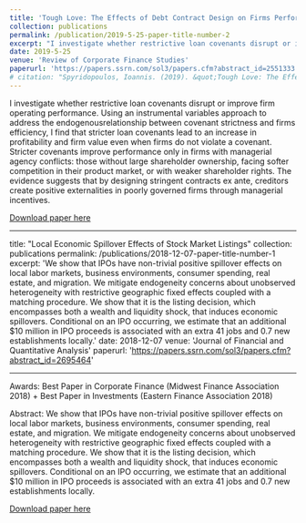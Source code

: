 ```yaml
---
title: 'Tough Love: The Effects of Debt Contract Design on Firms Performance'
collection: publications
permalink: /publication/2019-5-25-paper-title-number-2
excerpt: "I investigate whether restrictive loan covenants disrupt or improve firm operating performance. Using an instrumental variables approach to address the endogenous relationship between covenant strictness and firms efficiency, I find that stricter loan covenants lead to an increase in profitability and firm value even when firms do not violate a covenant. Stricter covenants improve performance only in firms with managerial agency conflicts: those without large shareholder ownership, facing softer competition in their product market, or with weaker shareholder rights. The evidence suggests that by designing stringent contracts ex ante, creditors create positive externalities in poorly governed firms through managerial incentives."
date: 2019-5-25
venue: 'Review of Corporate Finance Studies'
paperurl: 'https://papers.ssrn.com/sol3/papers.cfm?abstract_id=2551333'
# citation: "Spyridopoulos, Ioannis. (2019). &quot;Tough Love: The Effects of Debt Contract Design on Firm's Performance 3.&quot; <i>Review of Corporate Finance Studies</i>. 1(3)."
---
```


I investigate whether restrictive loan covenants disrupt or improve firm operating performance. Using an instrumental variables approach to address the endogenousrelationship between covenant strictness and firms efficiency, I find that stricter loan covenants lead to an increase in profitability and firm value even when firms do not violate a covenant. Stricter covenants improve performance only in firms with managerial agency conflicts: those without large shareholder ownership, facing softer competition in their product market, or with weaker shareholder rights. The evidence suggests that by designing stringent contracts ex ante, creditors create positive externalities in poorly governed firms through managerial incentives.

[Download paper here](http://academicpages.github.io/files/paper3.pdf)

<!-- Recommended citation: Spyridopoulos, Ioannis. (2019). "Tough Love: The Effects of Debt Contract Design on Firms Performance" <i>Review of Corporate Finance Studies</i>. 1(3). -->

<!-- 2019-5-25-paper-title-number-2 -->

---
title: "Local Economic Spillover Effects of Stock Market Listings"
collection: publications
permalink: /publications/2018-12-07-paper-title-number-1
excerpt: 'We show that IPOs have non-trivial positive spillover effects on local labor markets, business environments, consumer spending, real estate, and migration. We mitigate endogeneity concerns about unobserved heterogeneity with restrictive geographic fixed effects coupled with a matching procedure. We show that it is the listing decision, which encompasses both a wealth and liquidity shock, that induces economic spillovers. Conditional on an IPO occurring, we estimate that an additional $10 million in IPO proceeds is associated with an extra 41 jobs and 0.7 new establishments locally.'
date: 2018-12-07
venue: 'Journal of Financial and Quantitative Analysis'
paperurl: 'https://papers.ssrn.com/sol3/papers.cfm?abstract_id=2695464'
<!-- # citation: "Spyridopoulos, Ioannis. (2018). &quot;Local Economic Spillover Effects of Stock Market Listings&quot; <i>Journal of Financial and Quantitative Analysis</i>. 1(3)." -->
---

Awards: Best Paper in Corporate Finance (Midwest Finance Association 2018) +  Best Paper in Investments (Eastern Finance Association 2018)

Abstract: We show that IPOs have non-trivial positive spillover effects on local labor markets, business environments, consumer spending, real estate, and migration. We mitigate endogeneity concerns about unobserved heterogeneity with restrictive geographic fixed effects coupled with a matching procedure. We show that it is the listing decision, which encompasses both a wealth and liquidity shock, that induces economic spillovers. Conditional on an IPO occurring, we estimate that an additional $10 million in IPO proceeds is associated with an extra 41 jobs and 0.7 new establishments locally.

[Download paper here](http://PracticeGitForExample.github.io/files/paper1.pdf)

<!-- Recommended citation: Spyridopoulos, Ioannis. (2018). "Local Economic Spillover Effects of Stock Market Listings" <i>Journal of Financial and Quantitative Analysis</i>. 1(1). -->
